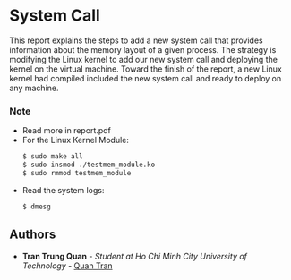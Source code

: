# System Call

This report explains the steps to add a new system call that provides information about the memory layout of a given process. The strategy is modifying the Linux kernel to add our new system call and deploying the kernel on the virtual machine. Toward the finish of the report, a new Linux kernel had compiled included the new system call and ready to deploy on any machine.

### Note
+ Read more in report.pdf
+ For the Linux Kernel Module:
  ```bash
  $ sudo make all
  $ sudo insmod ./testmem_module.ko
  $ sudo rmmod testmem_module
  ```
+ Read the system logs:
  ```bash
  $ dmesg
  ```

## Authors
* **Tran Trung Quan** - *Student at Ho Chi Minh City University of Technology* - [Quan Tran](https://quantrancse.github.io)

